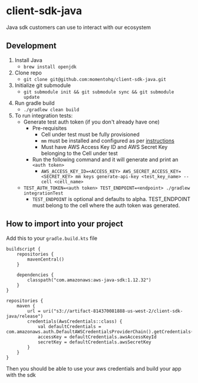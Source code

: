 # client-sdk-java
Java sdk customers can use to interact with our ecosystem

## Development

1. Install Java
   * `brew install openjdk`
1. Clone repo
    * `git clone git@github.com:momentohq/client-sdk-java.git`
1. Initialize git submodule
    * `git submodule init && git submodule sync && git submodule update`
1. Run gradle build
    * `./gradlew clean build`
1. To run integration tests:
    * Generate test auth token (if you don't already have one)
      * Pre-requisites
        * Cell under test must be fully provisioned
        * `mm` must be installed and configured as per [instructions](https://github.com/momentohq/mm#mm)
        * Must have AWS Access Key ID and AWS Secret Key belonging to the Cell under test
      * Run the following command and it will generate and print an `<auth token>`
        * `AWS_ACCESS_KEY_ID=<ACCESS_KEY> AWS_SECRET_ACCESS_KEY=<SECRET_KEY> mm keys generate-api-key <test_key_name> --cell <cell_name>`
    * `TEST_AUTH_TOKEN=<auth token> TEST_ENDPOINT=<endpoint> ./gradlew integrationTest`
      * `TEST_ENDPOINT` is optional and defaults to alpha. TEST_ENDPOINT must belong to the cell where the auth token was generated.
   
## How to import into your project
Add this to your `gradle.build.kts` file
```
buildscript {
    repositories {
        mavenCentral()
    }

    dependencies {
        classpath("com.amazonaws:aws-java-sdk:1.12.32")
    }
}

repositories {
    maven {
        url = uri("s3://artifact-814370081888-us-west-2/client-sdk-java/release")
        credentials(AwsCredentials::class) {
            val defaultCredentials = com.amazonaws.auth.DefaultAWSCredentialsProviderChain().getCredentials()
            accessKey = defaultCredentials.awsAccessKeyId
            secretKey = defaultCredentials.awsSecretKey
        }
    }
}
```
Then you should be able to use your aws credentials and build your app with the sdk
